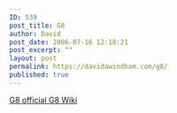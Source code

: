 ```yaml
---
ID: 539
post_title: G8
author: David
post_date: 2006-07-16 12:18:21
post_excerpt: ""
layout: post
permalink: https://davidawindham.com/g8/
published: true
---
```

<a href="http://en.g8russia.ru/">
G8 official
<a href="http://en.wikipedia.org/wiki/G8">
G8 Wiki